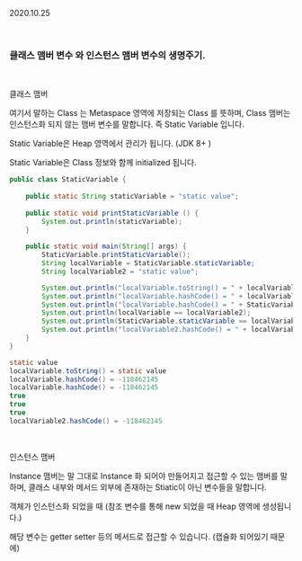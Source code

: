 2020.10.25

<br/>

### 클래스 맴버 변수 와 인스턴스 맴버 변수의 생명주기.

<br/>

클래스 맴버

여기서 말하는 Class 는 Metaspace 영역에 저장되는 Class 를 뜻하며, Class 맴버는 인스턴스화 되지 않는 맴버 변수를 말합니다. 즉 Static Variable 입니다.

Static Variable은 Heap 영역에서 관리가 됩니다. (JDK 8+ )

Static Variable은 Class 정보와 함께 initialized 됩니다.

```java
public class StaticVariable {
		
    public static String staticVariable = "static value";
		
    public static void printStaticVariable () {
        System.out.println(staticVariable);
    }
		
    public static void main(String[] args) {
        StaticVariable.printStaticVariable(); 
        String localVariable = StaticVariable.staticVariable;
        String localVariable2 = "static value";

        System.out.println("localVariable.toString() = " + localVariable.toString());
        System.out.println("localVariable.hashCode() = " + localVariable.hashCode());
        System.out.println("localVariable.hashCode() = " + StaticVariable.staticVariable.hashCode());
        System.out.println(localVariable == localVariable2);
        System.out.println(StaticVariable.staticVariable == localVariable2);
        System.out.println("localVariable2.hashCode() = " + localVariable2.hashCode());
    }
}
```

```java
static value
localVariable.toString() = static value
localVariable.hashCode() = -118462145
localVariable.hashCode() = -118462145
true
true
true
localVariable2.hashCode() = -118462145
```

<br/>

인스턴스 맴버

Instance 맴버는 말 그대로 Instance 화 되어야 만들어지고 접근할 수 있는 맴버를 말하며, 클래스     내부와 메서드 외부에 존재하는 Stiatic이 아닌 변수들을 말합니다. 

객체가 인스턴스화 되었을 때 (참조 변수를 통해 new 되었을 때 Heap 영역에 생성됩니다.)

해당 변수는 getter setter 등의 메서드로 접근할 수 있습니다. (캡슐화 되어있기 때문에)